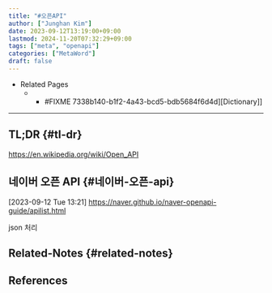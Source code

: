 ```yaml
---
title: "#오픈API"
author: ["Junghan Kim"]
date: 2023-09-12T13:19:00+09:00
lastmod: 2024-11-20T07:32:29+09:00
tags: ["meta", "openapi"]
categories: ["MetaWord"]
draft: false
---
```


-   Related Pages
    -   - #FIXME 7338b140-b1f2-4a43-bcd5-bdb5684f6d4d][Dictionary]]

---


## TL;DR {#tl-dr}

<https://en.wikipedia.org/wiki/Open_API>


## 네이버 오픈 API {#네이버-오픈-api}

<span class="timestamp-wrapper"><span class="timestamp">[2023-09-12 Tue 13:21]</span></span> <https://naver.github.io/naver-openapi-guide/apilist.html>

json 처리


## Related-Notes {#related-notes}

## References

<style>.csl-entry{text-indent: -1.5em; margin-left: 1.5em;}</style><div class="csl-bib-body">
</div>
